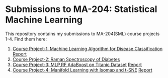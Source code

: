 # Submissions to MA-204: Statistical Machine Learning

This repository contains my submissions to MA-204(SML) course projects 1-4. Find them here: 

1. [Course Project-1: Machine Learning Algorithm for Disease Classification](./project-1/) [Report](https://drive.google.com/file/d/14llFv3lFtiYoVKld-LfnwwHYNYlyB_us/view?usp=share_link)
2. [Course Project-2: Raman Spectroscopy of Diabetes](./project-2/)
3. [Course Project-3: MLP,RF,AdaBoost on Titanic Dataset](./project-3/) [Report](https://drive.google.com/file/d/1jjDA3sp9ojABbI47IXsINBNFPRMUTp1j/view?usp=share_link)
4. [Course Project-4: Manifold Learning with Isomap and t-SNE](./project-4/) [Report](https://drive.google.com/file/d/16BJ7av4TFtgInsXVGUvTuw-V68zQaAhg/view?usp=share_link)
